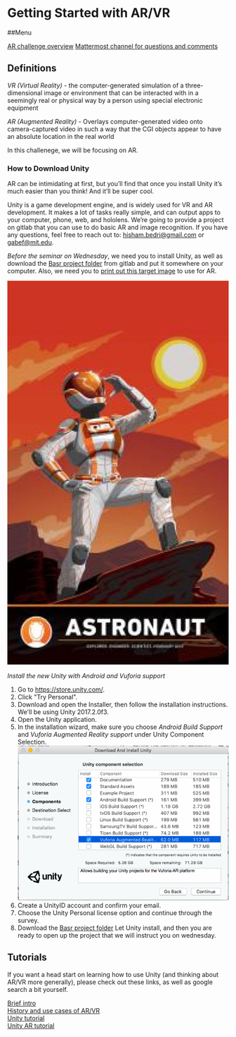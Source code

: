 # Getting Started with AR/VR

##Menu

[AR challenge overview](https://gitlab.refugeelearning.site/rla/course-central/blob/master/challenge3/README.md)
[Mattermost channel for questions and comments](https://mattermost.refugeelearning.site/rla/channels/challenge-3-ar)

## Definitions

*VR (Virtual Reality)* - the computer-generated simulation of a three-dimensional image or environment that can be interacted with in a seemingly real or physical way by a person using special electronic equipment

*AR (Augmented Reality)* - Overlays computer-generated video onto camera-captured video in such a way that the CGI objects appear to have an absolute location in the real world

In this challenege, we will be focusing on AR. 

### How to Download Unity

AR can be intimidating at first, but you’ll find that once you install Unity it’s much easier than you think! And it’ll be super cool. 

Unity is a game development engine, and is widely used for VR and AR development. It makes a lot of tasks really simple, and can output apps to your computer, phone, web, and hololens. We’re going to provide a project on gitlab that you can use to do basic AR and image recognition. If you have any questions, feel free to reach out to: hisham.bedri@gmail.com or gabef@mit.edu.

_Before the seminar on Wednesday_, we need you to install Unity, as well as download the [Basr project folder](https://gitlab.refugeelearning.site/rla/course-central/tree/master/challenge3/basr) from gitlab and put it somewhere on your computer. Also, we need you to [print out this target image](https://gitlab.refugeelearning.site/rla/course-central/blob/master/challenge3/Print%20this%20image%20for%20Wednesday.jpg) to use for AR. 

![](images/Print%20this%20image%20for%20Wednesday.jpg)

*Install the new Unity with Android and Vuforia support*

1. Go to https://store.unity.com/. 
2. Click "Try Personal".
3. Download and open the Installer, then follow the installation instructions. We'll be using Unity 2017.2.0f3.
4. Open the Unity application.
5. In the installation wizard, make sure you choose _Android Build Support_ and _Vuforia Augmented Reality support_ under Unity Component Selection.<br>
![](images/Unity%20Component%20Selection.png)
6. Create a UnityID account and confirm your email.
7. Choose the Unity Personal license option and continue through the survey.
8. Download the [Basr project folder](https://gitlab.refugeelearning.site/rla/course-central/tree/master/challenge3/basr)
Let Unity install, and then you are ready to open up the project that we will instruct you on wednesday.

## Tutorials 

If you want a head start on learning how to use Unity (and thinking about AR/VR more generally), please check out these links, as well as google search a bit yourself.

[Brief intro](https://www.youtube.com/watch?v=emHIel2d5FM)<br>
[History and use cases of AR/VR](https://www.youtube.com/watch?v=f9MwaH6oGEY)<br>
[Unity tutorial](https://unity3d.com/learn/tutorials)<br>
[Unity AR tutorial](https://library.vuforia.com/articles/Training/getting-started-with-vuforia-in-unity-2017-2-beta.html)
